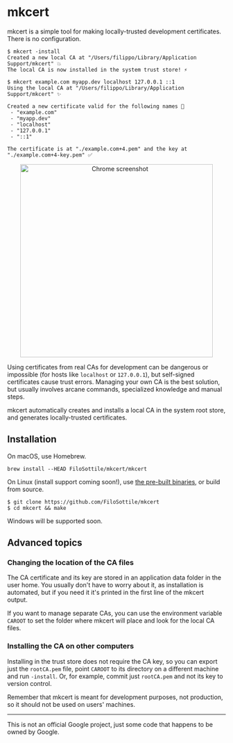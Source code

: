 # mkcert

mkcert is a simple tool for making locally-trusted development certificates. There is no configuration.

```
$ mkcert -install
Created a new local CA at "/Users/filippo/Library/Application Support/mkcert" 💥
The local CA is now installed in the system trust store! ⚡️

$ mkcert example.com myapp.dev localhost 127.0.0.1 ::1
Using the local CA at "/Users/filippo/Library/Application Support/mkcert" ✨

Created a new certificate valid for the following names 📜
 - "example.com"
 - "myapp.dev"
 - "localhost"
 - "127.0.0.1"
 - "::1"

The certificate is at "./example.com+4.pem" and the key at "./example.com+4-key.pem" ✅
```

<p align="center"><img width="444" alt="Chrome screenshot" src="https://user-images.githubusercontent.com/1225294/41887838-7acd55ca-78d0-11e8-8a81-139a54faaf87.png"></p>

Using certificates from real CAs for development can be dangerous or impossible (for hosts like `localhost` or `127.0.0.1`), but self-signed certificates cause trust errors. Managing your own CA is the best solution, but usually involves arcane commands, specialized knowledge and manual steps.

mkcert automatically creates and installs a local CA in the system root store, and generates locally-trusted certificates.

## Installation

On macOS, use Homebrew.

```
brew install --HEAD FiloSottile/mkcert/mkcert
```

On Linux (install support coming soon!), use [the pre-built binaries](https://github.com/FiloSottile/mkcert/releases), or build from source.

```
$ git clone https://github.com/FiloSottile/mkcert
$ cd mkcert && make
```

Windows will be supported soon.

## Advanced topics

### Changing the location of the CA files

The CA certificate and its key are stored in an application data folder in the user home. You usually don't have to worry about it, as installation is automated, but if you need it it's printed in the first line of the mkcert output.

If you want to manage separate CAs, you can use the environment variable `CAROOT` to set the folder where mkcert will place and look for the local CA files.

### Installing the CA on other computers

Installing in the trust store does not require the CA key, so you can export just the `rootCA.pem` file, point `CAROOT` to its directory on a different machine and run `-install`. Or, for example, commit just `rootCA.pem` and not its key to version control.

Remember that mkcert is meant for development purposes, not production, so it should not be used on users' machines.

---

This is not an official Google project, just some code that happens to be owned by Google.
